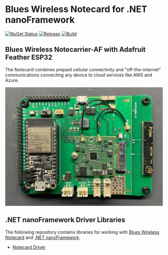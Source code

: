 # Blues Wireless Notecard for .NET nanoFramework

[![NuGet Status](http://img.shields.io/nuget/v/Bytewizer.NanoCLR.Drivers.Blues.Notecard.svg?style=flat&logo=nuget)](https://www.nuget.org/packages?q=bytewizer.nanoclr.drivers.blues)
[![Release](https://github.com/bytewizer/blueswireless/actions/workflows/release.yml/badge.svg)](https://github.com/bytewizer/blueswireless/actions/workflows/release.yml)
[![Build](https://github.com/bytewizer/blueswireless/actions/workflows/actions.yml/badge.svg)](https://github.com/bytewizer/blueswireless/actions/workflows/actions.yml)

## Blues Wireless Notecarrier-AF with Adafruit Feather ESP32

The Notecard combines prepaid cellular connectivity and "off-the-internet" communications connecting any device to cloud services like AWS and Azure. 

![Notecard](https://raw.githubusercontent.com/bytewizer/blueswireless/develop/images/notecard-esp32.jpg)

## .NET nanoFramework Driver Libraries

The folloiwing repository contains libraries for working with [Blues Wireless Notecard](https://blues.io) and [.NET nanoFramework](https://www.nanoFramework.net/).
* [Notecard Driver](https://github.com/bytewizer/blueswireless/tree/develop/src/Bytewizer.NanoCLR.Drivers.Blues.Notecard)
